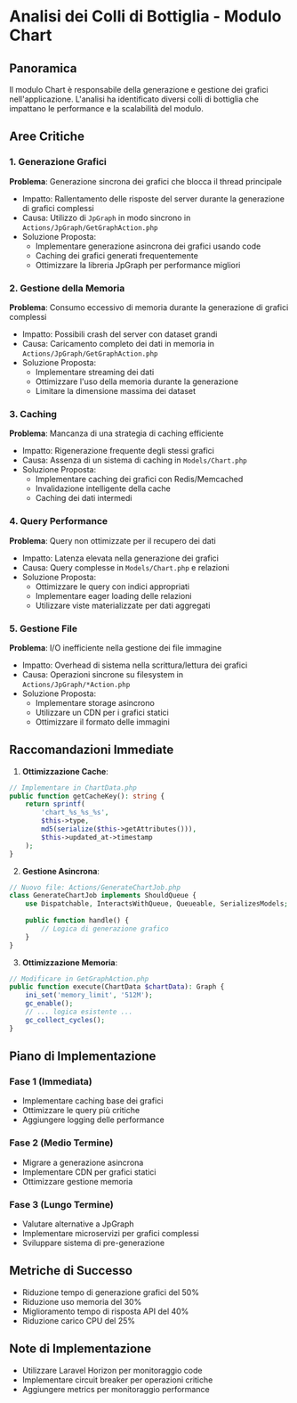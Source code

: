 # Analisi dei Colli di Bottiglia - Modulo Chart

## Panoramica
Il modulo Chart è responsabile della generazione e gestione dei grafici nell'applicazione. L'analisi ha identificato diversi colli di bottiglia che impattano le performance e la scalabilità del modulo.

## Aree Critiche

### 1. Generazione Grafici
**Problema**: Generazione sincrona dei grafici che blocca il thread principale
- Impatto: Rallentamento delle risposte del server durante la generazione di grafici complessi
- Causa: Utilizzo di `JpGraph` in modo sincrono in `Actions/JpGraph/GetGraphAction.php`
- Soluzione Proposta: 
  - Implementare generazione asincrona dei grafici usando code
  - Caching dei grafici generati frequentemente
  - Ottimizzare la libreria JpGraph per performance migliori

### 2. Gestione della Memoria
**Problema**: Consumo eccessivo di memoria durante la generazione di grafici complessi
- Impatto: Possibili crash del server con dataset grandi
- Causa: Caricamento completo dei dati in memoria in `Actions/JpGraph/GetGraphAction.php`
- Soluzione Proposta:
  - Implementare streaming dei dati
  - Ottimizzare l'uso della memoria durante la generazione
  - Limitare la dimensione massima dei dataset

### 3. Caching
**Problema**: Mancanza di una strategia di caching efficiente
- Impatto: Rigenerazione frequente degli stessi grafici
- Causa: Assenza di un sistema di caching in `Models/Chart.php`
- Soluzione Proposta:
  - Implementare caching dei grafici con Redis/Memcached
  - Invalidazione intelligente della cache
  - Caching dei dati intermedi

### 4. Query Performance
**Problema**: Query non ottimizzate per il recupero dei dati
- Impatto: Latenza elevata nella generazione dei grafici
- Causa: Query complesse in `Models/Chart.php` e relazioni
- Soluzione Proposta:
  - Ottimizzare le query con indici appropriati
  - Implementare eager loading delle relazioni
  - Utilizzare viste materializzate per dati aggregati

### 5. Gestione File
**Problema**: I/O inefficiente nella gestione dei file immagine
- Impatto: Overhead di sistema nella scrittura/lettura dei grafici
- Causa: Operazioni sincrone su filesystem in `Actions/JpGraph/*Action.php`
- Soluzione Proposta:
  - Implementare storage asincrono
  - Utilizzare un CDN per i grafici statici
  - Ottimizzare il formato delle immagini

## Raccomandazioni Immediate

1. **Ottimizzazione Cache**:
```php
// Implementare in ChartData.php
public function getCacheKey(): string {
    return sprintf(
        'chart_%s_%s_%s',
        $this->type,
        md5(serialize($this->getAttributes())),
        $this->updated_at->timestamp
    );
}
```

2. **Gestione Asincrona**:
```php
// Nuovo file: Actions/GenerateChartJob.php
class GenerateChartJob implements ShouldQueue {
    use Dispatchable, InteractsWithQueue, Queueable, SerializesModels;
    
    public function handle() {
        // Logica di generazione grafico
    }
}
```

3. **Ottimizzazione Memoria**:
```php
// Modificare in GetGraphAction.php
public function execute(ChartData $chartData): Graph {
    ini_set('memory_limit', '512M');
    gc_enable();
    // ... logica esistente ...
    gc_collect_cycles();
}
```

## Piano di Implementazione

### Fase 1 (Immediata)
- Implementare caching base dei grafici
- Ottimizzare le query più critiche
- Aggiungere logging delle performance

### Fase 2 (Medio Termine)
- Migrare a generazione asincrona
- Implementare CDN per grafici statici
- Ottimizzare gestione memoria

### Fase 3 (Lungo Termine)
- Valutare alternative a JpGraph
- Implementare microservizi per grafici complessi
- Sviluppare sistema di pre-generazione

## Metriche di Successo
- Riduzione tempo di generazione grafici del 50%
- Riduzione uso memoria del 30%
- Miglioramento tempo di risposta API del 40%
- Riduzione carico CPU del 25%

## Note di Implementazione
- Utilizzare Laravel Horizon per monitoraggio code
- Implementare circuit breaker per operazioni critiche
- Aggiungere metrics per monitoraggio performance 